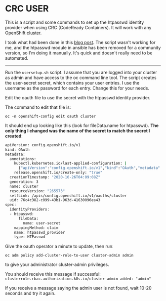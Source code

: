 # CRC USER

This is a script and some commands to set up the htpasswd identity provider when using CRC (CodeReady Containers).
It will work with any OpenShift cluster.

I took what had been done in this [blog post](https://developers.redhat.com/blog/2020/07/03/automate-workshop-setup-with-ansible-playbooks-and-codeready-workspaces/). The script wasn't working for me, and the htpasswd module in ansible has been removed for a community version, so I'm doing it manually. It's quick and doesn't really need to be automated.
***
Run the `usersetup.sh` script. I assume that you are logged into your cluster as admin and have access to the oc command line tool. The script creates the user-secret secret, which contains your user entries. I use the username as the password for each entry. Change this for your needs.

Edit the oauth file to use the secret with the htpasswd identity provider.  

The command to edit that file is:

`oc -n openshift-config edit oauth cluster`

It should end up looking like this (look for fileData.name for htpasswd). **The only thing I changed was the name of the secret to match the secret I created**:

```bash
apiVersion: config.openshift.io/v1
kind: OAuth
metadata:
  annotations:
    kubectl.kubernetes.io/last-applied-configuration: |
      {"apiVersion":"config.openshift.io/v1","kind":"OAuth","metadata":{"annotations":{},"name":"cluster"},"spec":{"identityProviders":[{"htpasswd":{"fileData":{"name":"htpass-secret"}},>
    release.openshift.io/create-only: "true"
  creationTimestamp: "2020-10-26T04:09:08Z"
  generation: 3
  name: cluster
  resourceVersion: "265573"
  selfLink: /apis/config.openshift.io/v1/oauths/cluster
  uid: 76c4c382-c099-43b1-963d-41630096ea43
spec:
  identityProviders:
  - htpasswd:
      fileData:
        name: user-secret
    mappingMethod: claim
    name: htpasswd_provider
    type: HTPasswd

```

Give the oauth operator a minute to update, then run:

`oc adm policy add-cluster-role-to-user cluster-admin admin`

to give your administrator cluster-admin privileges.

You should receive this message if successful:
`clusterrole.rbac.authorization.k8s.io/cluster-admin added: "admin"`

If you receive a message saying the admin user is not found, wait 10-20 seconds and try it again.

